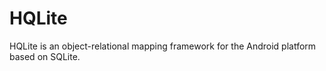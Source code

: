 # HQLite
HQLite is an object-relational mapping framework for the Android platform based on SQLite.
